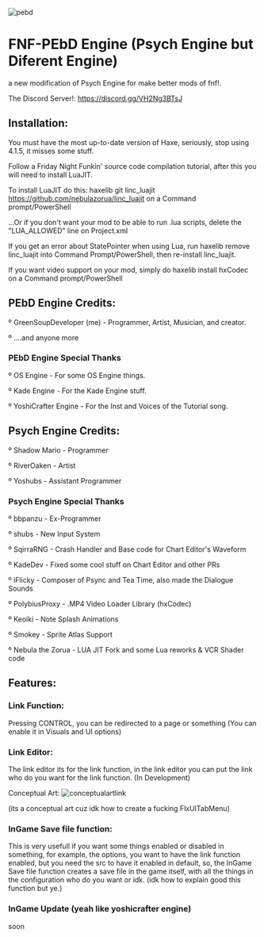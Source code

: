 ![pebd](https://user-images.githubusercontent.com/109924369/185462083-e43a6d67-cbff-496c-a74a-bffca794c3c1.png)

# FNF-PEbD Engine (Psych Engine but Diferent Engine)


a new modification of Psych Engine for make better mods of fnf!.

The Discord Server!: https://discord.gg/VH2Ng3BTsJ

## Installation:


You must have the most up-to-date version of Haxe, seriously, stop using 4.1.5, it misses some stuff.

Follow a Friday Night Funkin' source code compilation tutorial, after this you will need to install LuaJIT.

To install LuaJIT do this: haxelib git linc_luajit https://github.com/nebulazorua/linc_luajit on a Command prompt/PowerShell

...Or if you don't want your mod to be able to run .lua scripts, delete the "LUA_ALLOWED" line on Project.xml

If you get an error about StatePointer when using Lua, run haxelib remove linc_luajit into Command Prompt/PowerShell, then re-install linc_luajit.

If you want video support on your mod, simply do haxelib install hxCodec on a Command prompt/PowerShell


## PEbD Engine Credits:

º   GreenSoupDeveloper (me) - Programmer, Artist, Musician, and creator.
   
º   ....and anyone more
  
### PEbD Engine Special Thanks

º   OS Engine - For some OS Engine things.

º   Kade Engine - For the Kade Engine stuff.

º   YoshiCrafter Engine - For the Inst and Voices of the Tutorial song.
   
## Psych Engine Credits:

º   Shadow Mario - Programmer
   
º   RiverOaken - Artist
   
º   Yoshubs - Assistant Programmer
   
### Psych Engine Special Thanks

º   bbpanzu - Ex-Programmer
   
º   shubs - New Input System
   
º   SqirraRNG - Crash Handler and Base code for Chart Editor's Waveform
   
º   KadeDev - Fixed some cool stuff on Chart Editor and other PRs
   
º   iFlicky - Composer of Psync and Tea Time, also made the Dialogue Sounds  
   
º   PolybiusProxy - .MP4 Video Loader Library (hxCodec)
   
º   Keoiki - Note Splash Animations
   
º   Smokey - Sprite Atlas Support
   
º   Nebula the Zorua - LUA JIT Fork and some Lua reworks & VCR Shader code


## Features:



### Link Function:

Pressing CONTROL, you can be redirected to a page or something (You can enable it in Visuals and UI options)

### Link Editor:

The link editor its for the link function, in the link editor you can put the link who do you want for the link function. (In Development)

Conceptual Art:
![conceptualartlink](https://user-images.githubusercontent.com/109924369/185999819-e5246ec4-94cd-4e37-b5a7-6d7098034658.png)

(its a conceptual art cuz idk how to create a fucking FlxUITabMenu)

### InGame Save file function:

This is very usefull if you want some things enabled or disabled in something, for example, the options, you want to have the link function enabled, but you need the src to have it enabled in default, so, the InGame Save file function creates a save file in the game itself, with all the things in the configuration who do you want or idk. (idk how to explain good this function but ye.)

### InGame Update (yeah like yoshicrafter engine)

soon

